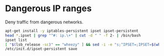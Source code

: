 # Dangerous IP ranges

Deny traffic from dangerous networks.

```bash
apt-get install -y iptables-persistent ipset ipset-persistent
head *.ipset | grep "^#: ip.\+" | cut -d " " -f 2- | /bin/bash
ipset list
[ "$(lsb_release -sc)" == "wheezy" ] && sed -i -e "s;^IPSET=;IPSET=$(which ipset);" /etc/init.d/ipset-persistent
/etc/init.d/ipset-persistent save
```
